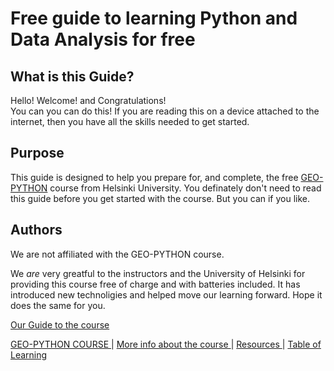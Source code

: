 # Free guide to learning Python and Data Analysis for free
## What is this Guide?
Hello! Welcome! and Congratulations!  
You can you can do this! If you are reading this on a device attached to the internet, then you have all the skills needed to get started. 

## Purpose
This guide is designed to help you prepare for, and complete, the free [ GEO-PYTHON](https://geo-python-site.readthedocs.io/en/latest/) course from Helsinki University.  You definately don't need to read this guide before you get started with the course. But you can if you like. 


## Authors
We are not affiliated with the GEO-PYTHON course.  

We *are* very greatful to the instructors and the University of Helsinki for providing this course free of charge and with batteries included. It has introduced new technoligies and helped move our learning forward. Hope it does the same for you.

[  Our Guide to the course  ](what_is_geopython.md) 



[  GEO-PYTHON COURSE  ](https://geo-python-site.readthedocs.io/en/latest/)  |  [  More info about the course  ](read_more.md) | [  Resources  ](learn_more.md) |  [Table of Learning  ](table_of_learning.md)


